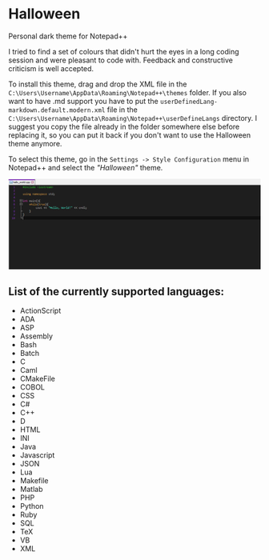 # Halloween
Personal dark theme for Notepad++

I tried to find a set of colours that didn't hurt the eyes in a long coding session and were pleasant to code with.
Feedback and constructive criticism is well accepted.

To install this theme, drag and drop the XML file in the `C:\Users\Username\AppData\Roaming\Notepad++\themes` folder. If you
also want to have .md support you have to put the `userDefinedLang-markdown.default.modern.xml` file in the `C:\Users\Username\AppData\Roaming\Notepad++\userDefineLangs` directory.
I suggest you copy the file already in the folder somewhere else before replacing it, so you can put it back if you don't want to use the Halloween
theme anymore.<br/>

To select this theme,  go in the `Settings -> Style Configuration` menu in Notepad++ and select the *"Halloween"* theme.

![hw_preview](imgs/hw_preview.jpg)

## List of the currently supported languages:
- ActionScript
- ADA
- ASP
- Assembly
- Bash
- Batch
- C
- Caml
- CMakeFile
- COBOL
- CSS
- C#
- C++
- D
- HTML
- INI
- Java
- Javascript
- JSON
- Lua
- Makefile
- Matlab
- PHP
- Python
- Ruby
- SQL
- TeX
- VB
- XML
